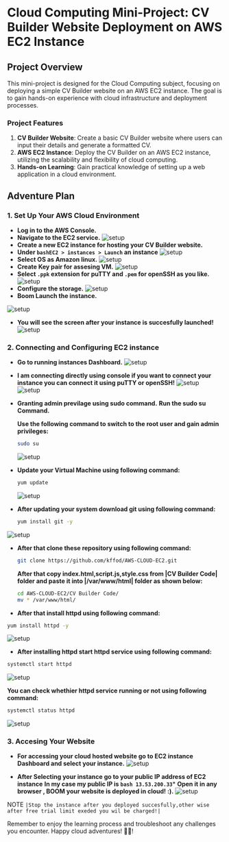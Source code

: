 # Cloud Computing Mini-Project: CV Builder Website Deployment on AWS EC2 Instance

## Project Overview
This mini-project is designed for the Cloud Computing subject, focusing on deploying a simple CV Builder website on an AWS EC2 instance. The goal is to gain hands-on experience with cloud infrastructure and deployment processes.

### Project Features
1. **CV Builder Website**: Create a basic CV Builder website where users can input their details and generate a formatted CV.
2. **AWS EC2 Instance**: Deploy the CV Builder on an AWS EC2 instance, utilizing the scalability and flexibility of cloud computing.
3. **Hands-on Learning**: Gain practical knowledge of setting up a web application in a cloud environment.

## Adventure Plan

### 1. Set Up Your AWS Cloud Environment
- **Log in to the AWS Console.**
- **Navigate to the EC2 service.**
![setup](https://github.com/kffod/AWS-CLOUD-EC2/blob/b0e723dbe26aee23a4a2c205f7b593abda5e4532/Step1-creating%20instance/step0.png)
- **Create a new EC2 instance for hosting your CV Builder website.**
- **Under ```bashEC2 > instances > Launch``` an instance**
![setup](https://github.com/kffod/AWS-CLOUD-EC2/blob/b0e723dbe26aee23a4a2c205f7b593abda5e4532/Step1-creating%20instance/step1.png)
- **Select OS as Amazon linux.**
![setup](https://github.com/kffod/AWS-CLOUD-EC2/blob/b0e723dbe26aee23a4a2c205f7b593abda5e4532/Step1-creating%20instance/step2.png)
- **Create Key pair for assesing VM.**
![setup](https://github.com/kffod/AWS-CLOUD-EC2/blob/b0e723dbe26aee23a4a2c205f7b593abda5e4532/Step1-creating%20instance/step3.png)
- **Select ```.ppk``` extension for puTTY and ```.pem``` for openSSH as you like.**
![setup](https://github.com/kffod/AWS-CLOUD-EC2/blob/b0e723dbe26aee23a4a2c205f7b593abda5e4532/Step1-creating%20instance/step4.png)
- **Configure the storage.**
![setup](https://github.com/kffod/AWS-CLOUD-EC2/blob/b0e723dbe26aee23a4a2c205f7b593abda5e4532/Step1-creating%20instance/step5.png)
- **Boom Launch the instance.**


![setup](https://github.com/kffod/AWS-CLOUD-EC2/blob/b0e723dbe26aee23a4a2c205f7b593abda5e4532/Step1-creating%20instance/step6.png)



- **You will see the screen after your instance is succesfully launched!**
![setup](https://github.com/kffod/AWS-CLOUD-EC2/blob/b0e723dbe26aee23a4a2c205f7b593abda5e4532/Step1-creating%20instance/step7.png)


### 2. Connecting and Configuring EC2 instance
- **Go to running instances Dashboard.**
![setup](https://github.com/kffod/AWS-CLOUD-EC2/blob/1f73774d51372f19698bc5ec34160374cf0e473c/Step2-Connecting%26Configering%20%20instance/step0.png)

- **I am connecting directly using console if you want to connect your instance you can connect it using puTTY or openSSH!**
![setup](https://github.com/kffod/AWS-CLOUD-EC2/blob/1f73774d51372f19698bc5ec34160374cf0e473c/Step2-Connecting%26Configering%20%20instance/step1.png)
![setup](https://github.com/kffod/AWS-CLOUD-EC2/blob/1f73774d51372f19698bc5ec34160374cf0e473c/Step2-Connecting%26Configering%20%20instance/step2.png)

- **Granting admin previlage using sudo command.**
**Run the sudo su Command.**

  **Use the following command to switch to the root user and gain admin privileges:**

   ```bash
   sudo su
   ```
  ![setup](https://github.com/kffod/AWS-CLOUD-EC2/blob/1f73774d51372f19698bc5ec34160374cf0e473c/Step2-Connecting%26Configering%20%20instance/step3.png)

- **Update your Virtual Machine using following command:**
  ```bash
  yum update
  ```
  ![setup](https://github.com/kffod/AWS-CLOUD-EC2/blob/1f73774d51372f19698bc5ec34160374cf0e473c/Step2-Connecting%26Configering%20%20instance/step4.png)
- **After updating your system download git using following command:**
  ```bash
  yum install git -y
  ```
 ![setup](https://github.com/kffod/AWS-CLOUD-EC2/blob/1f73774d51372f19698bc5ec34160374cf0e473c/Step2-Connecting%26Configering%20%20instance/step5.png) 

- **After that clone these repository using following command:**
  ```bash
  git clone https://github.com/kffod/AWS-CLOUD-EC2.git
  ```
  **After that copy index.html,script.js,style.css from |CV Builder Code| folder and paste it into |/var/www/html| folder as shown below:**
  ```bash
  cd AWS-CLOUD-EC2/CV Builder Code/
  mv * /var/www/html/
  ```
- **After that install httpd using following command:**
```bash
yum install httpd -y
```
![setup](https://github.com/kffod/AWS-CLOUD-EC2/blob/1f73774d51372f19698bc5ec34160374cf0e473c/Step2-Connecting%26Configering%20%20instance/step6.png)

- **After installing httpd start httpd service using following command:**
```bash
systemctl start httpd
```
![setup](https://github.com/kffod/AWS-CLOUD-EC2/blob/1f73774d51372f19698bc5ec34160374cf0e473c/Step2-Connecting%26Configering%20%20instance/step7.png)

**You can check whethier httpd service running or not using following command:**
```bash 
systemctl status httpd
```
![setup](https://github.com/kffod/AWS-CLOUD-EC2/blob/1f73774d51372f19698bc5ec34160374cf0e473c/Step2-Connecting%26Configering%20%20instance/step8.png)


### 3. Accesing Your Website 
- **For accessing your cloud hosted website go to EC2 instance Dashboard and select your instance.**
![setup](https://github.com/kffod/AWS-CLOUD-EC2/blob/1f73774d51372f19698bc5ec34160374cf0e473c/Step2-Connecting%26Configering%20%20instance/step0.png)

- **After Selecting your instance go to your public IP address of EC2 instance**
  **In my case my public IP is ```bash 13.53.200.33```***
  **Open it in any browser , BOOM your website is deployed in cloud! :).**
![setup](https://github.com/kffod/AWS-CLOUD-EC2/blob/50f26ebda57bd7975ba05e2166af0454a986de6c/step3-final%20endpoint/endpoint.png)  


NOTE ``|Stop the instance after you deployed succesfully,other wise after free trial limit exeded you wil be charged!|``

Remember to enjoy the learning process and troubleshoot any challenges you encounter. Happy cloud adventures! 🚀✨!
